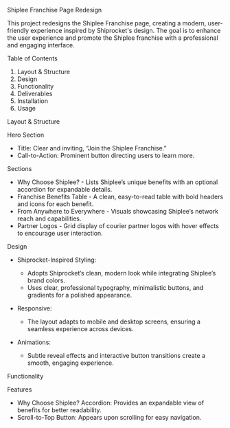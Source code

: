 Shiplee Franchise Page Redesign

This project redesigns the Shiplee Franchise page, creating a modern, user-friendly experience inspired by Shiprocket's design. The goal is to enhance the user experience and promote the Shiplee franchise with a professional and engaging interface.

Table of Contents

1. Layout & Structure
2. Design
3. Functionality
4. Deliverables
5. Installation
6. Usage

Layout & Structure

Hero Section
- Title: Clear and inviting, “Join the Shiplee Franchise.”
- Call-to-Action: Prominent button directing users to learn more.

Sections
- Why Choose Shiplee? - Lists Shiplee’s unique benefits with an optional accordion for expandable details.
- Franchise Benefits Table - A clean, easy-to-read table with bold headers and icons for each benefit.
- From Anywhere to Everywhere - Visuals showcasing Shiplee’s network reach and capabilities.
- Partner Logos - Grid display of courier partner logos with hover effects to encourage user interaction.

Design

- Shiprocket-Inspired Styling: 
  - Adopts Shiprocket’s clean, modern look while integrating Shiplee’s brand colors.
  - Uses clear, professional typography, minimalistic buttons, and gradients for a polished appearance.
  
- Responsive: 
  - The layout adapts to mobile and desktop screens, ensuring a seamless experience across devices.

- Animations: 
  - Subtle reveal effects and interactive button transitions create a smooth, engaging experience.

Functionality

Features
- Why Choose Shiplee? Accordion: Provides an expandable view of benefits for better readability.
- Scroll-to-Top Button: Appears upon scrolling for easy navigation.



